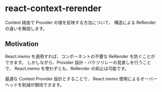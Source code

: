 # react-context-rerender

Context 経由で Provider の値を反映する方法について、
構造による ReRender の違いを解説します。

## Motivation

React.memo を適用すれば、コンポーネントの不要な ReRender を防ぐことができます。
しかしながら、Provider 設計・バケツリレーの見直しを行うことで、
React.memo を使わずとも、ReRender の抑止は可能です。

最適な Context Provider 設計とすることで、
React.memo 使用によるオーバーヘッドを削減が期待できます。
